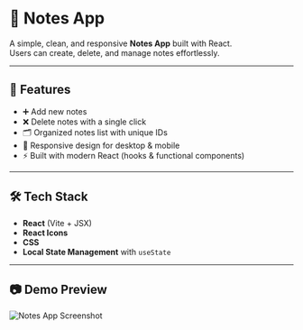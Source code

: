 # 📝 Notes App

A simple, clean, and responsive **Notes App** built with React.  
Users can create, delete, and manage notes effortlessly.

---

## 🚀 Features
- ➕ Add new notes
- ❌ Delete notes with a single click
- 🗂️ Organized notes list with unique IDs
- 📱 Responsive design for desktop & mobile
- ⚡ Built with modern React (hooks & functional components)

---

## 🛠️ Tech Stack
- **React** (Vite + JSX)
- **React Icons**
- **CSS**
- **Local State Management** with `useState`

---

## 📷 Demo Preview
![Notes App Screenshot](./notes-app.png)  


